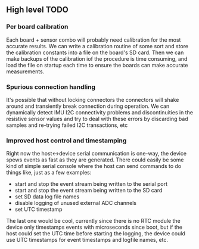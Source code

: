 ## High level TODO
### Per board calibration
Each board + sensor combo will probably need calibration for the
most accurate results. We can write a calibration routine of some
sort and store the calibration constants into a file on the board's
SD card. Then we can make backups of the calibration iof the
procedure is time consuming, and load the file on startup each time
to ensure the boards can make accurate measurements.

### Spurious connection handling
It's possible that without locking connectors the connectors will
shake around and transiently break connection during operation.  We
can dynamically detect IMU I2C connectivity problems and
discontinuities in the resistive sensor values and try to deal with
these errors by discarding bad samples and re-trying failed I2C
transactions, etc

### Improved host control and timestamping
Right now the host<->device serial communication is one-way, the device spews
events as fast as they are generated. There could easily be some kind of simple
serial console where the host can send commands to do things like, just as a
few examples:
* start and stop the event stream being written to the serial port
* start and stop the event stream being written to the SD card
* set SD data log file names
* disable logging of unused external ADC channels
* set UTC timestamp

The last one would be cool, currently since there is no RTC module the device
only timestamps events with microseconds since boot, but if the host could set
the UTC time before starting the logging, the device could use UTC timestamps
for event timestamps and logfile names, etc.
